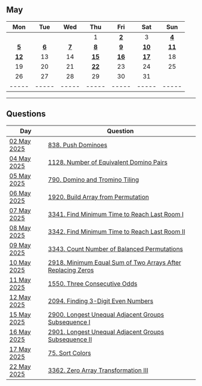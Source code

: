 May
---
| Mon | Tue | Wed | Thu | Fri | Sat | Sun |
| :---: | :---: | :---: | :---: | :---: | :---: | :---: |
|     |     |     | 1   | [**2**](02) | 3   | [**4**](04) |
| [**5**](05) | [**6**](06) | [**7**](07) | [**8**](08) | [**9**](09) | [**10**](10) | [**11**](11) |
| [**12**](12) | 13  | 14  | [**15**](15) | [**16**](16) | [**17**](17) | 18  |
| 19  | 20  | 21  | [**22**](22) | 23  | 24  | 25  |
| 26  | 27  | 28  | 29  | 30  | 31  |     |
| ----- | ----- | ----- | ----- | ----- | ----- | ----- |

---

Questions
---
| Day | Question |
| --- | --- |
| [02 May 2025](02) | [838. Push Dominoes](https://leetcode.com/problems/push-dominoes) |
| [04 May 2025](04) | [1128. Number of Equivalent Domino Pairs](https://leetcode.com/problems/number-of-equivalent-domino-pairs) |
| [05 May 2025](05) | [790. Domino and Tromino Tiling](https://leetcode.com/problems/domino-and-tromino-tiling) |
| [06 May 2025](06) | [1920. Build Array from Permutation](https://leetcode.com/problems/build-array-from-permutation) |
| [07 May 2025](07) | [3341. Find Minimum Time to Reach Last Room I](https://leetcode.com/problems/find-minimum-time-to-reach-last-room-i) |
| [08 May 2025](08) | [3342. Find Minimum Time to Reach Last Room II](https://leetcode.com/problems/find-minimum-time-to-reach-last-room-ii) |
| [09 May 2025](09) | [3343. Count Number of Balanced Permutations](https://leetcode.com/problems/count-number-of-balanced-permutations) |
| [10 May 2025](10) | [2918. Minimum Equal Sum of Two Arrays After Replacing Zeros](https://leetcode.com/problems/minimum-equal-sum-of-two-arrays-after-replacing-zeros) |
| [11 May 2025](11) | [1550. Three Consecutive Odds](https://leetcode.com/problems/three-consecutive-odds) |
| [12 May 2025](12) | [2094. Finding 3-Digit Even Numbers](https://leetcode.com/problems/finding-3-digit-even-numbers) |
| [15 May 2025](15) | [2900. Longest Unequal Adjacent Groups Subsequence I](https://leetcode.com/problems/longest-unequal-adjacent-groups-subsequence-i) |
| [16 May 2025](16) | [2901. Longest Unequal Adjacent Groups Subsequence II](https://leetcode.com/problems/longest-unequal-adjacent-groups-subsequence-ii) |
| [17 May 2025](17) | [75. Sort Colors](https://leetcode.com/problems/sort-colors) |
| [22 May 2025](22) | [3362. Zero Array Transformation III](https://leetcode.com/problems/zero-array-transformation-iii) |
